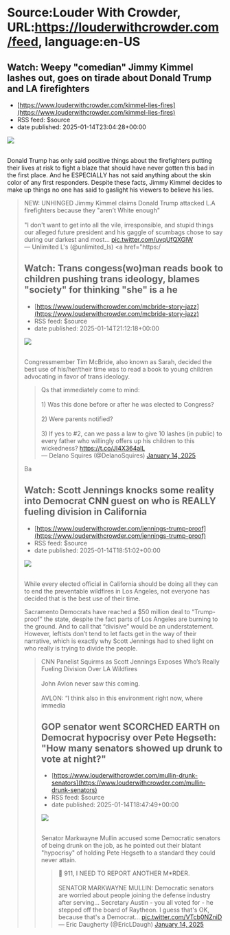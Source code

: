 # Source:Louder With Crowder, URL:https://louderwithcrowder.com/feed, language:en-US

## Watch: Weepy "comedian" Jimmy Kimmel lashes out, goes on tirade about Donald Trump and LA firefighters
 - [https://www.louderwithcrowder.com/kimmel-lies-fires](https://www.louderwithcrowder.com/kimmel-lies-fires)
 - RSS feed: $source
 - date published: 2025-01-14T23:04:28+00:00

<img src="https://www.louderwithcrowder.com/media-library/image.jpg?id=55595883&width=1200&height=800&coordinates=26%2C0%2C26%2C0"/><br/><br/><p>Donald Trump has only said positive things about the firefighters putting their lives at risk to fight a blaze that should have never gotten this bad in the first place. And he ESPECIALLY has not said anything about the skin color of any first responders. Despite these facts, Jimmy Kimmel decides to make up things no one has said to gaslight his viewers to believe his lies.</p><div class="rm-embed embed-media"><blockquote class="twitter-tweet">NEW: UNHINGED Jimmy Kimmel claims Donald Trump attacked L.A firefighters because they "aren’t White enough"<br/><br/>"I don't want to get into all the vile, irresponsible, and stupid things our alleged future president and his gaggle of scumbags chose to say during our darkest and most… <a href="https://t.co/uvqUfQXGlW">pic.twitter.com/uvqUfQXGlW</a><br/>— Unlimited L's (@unlimited_ls) <a href="https:/

## Watch: Trans congess(wo)man reads book to children pushing trans ideology, blames "society" for thinking "she" is a he
 - [https://www.louderwithcrowder.com/mcbride-story-jazz](https://www.louderwithcrowder.com/mcbride-story-jazz)
 - RSS feed: $source
 - date published: 2025-01-14T21:12:18+00:00

<img src="https://www.louderwithcrowder.com/media-library/image.png?id=55594556&width=1200&height=800&coordinates=148%2C0%2C148%2C0"/><br/><br/><p>Congressmember Tim McBride, also known as Sarah, decided the best use of his/her/their time was to read a book to young children advocating in favor of trans ideology.</p><div class="rm-embed embed-media"><blockquote class="twitter-tweet">Qs that immediately come to mind: <br/><br/>1) Was this done before or after he was elected to Congress?<br/><br/>2) Were parents notified?<br/><br/> 3) If yes to #2, can we pass a law to give 10 lashes (in public) to every father who willingly offers up his children to this wickedness? <a href="https://t.co/JI4X364alL">https://t.co/JI4X364alL</a><br/>— Delano Squires (@DelanoSquires) <a href="https://twitter.com/DelanoSquires/status/1879023413127524657?ref_src=twsrc%5Etfw">January 14, 2025</a></blockquote> <script async="" charset="utf-8" src="https://platform.twitter.com/widgets.js"></script></div><p>Ba

## Watch: Scott Jennings knocks some reality into Democrat CNN guest on who is REALLY fueling division in California
 - [https://www.louderwithcrowder.com/jennings-trump-proof](https://www.louderwithcrowder.com/jennings-trump-proof)
 - RSS feed: $source
 - date published: 2025-01-14T18:51:02+00:00

<img src="https://www.louderwithcrowder.com/media-library/image.png?id=55593004&width=1200&height=800&coordinates=100%2C0%2C100%2C0"/><br/><br/><p>While every elected official in California should be doing all they can to end the preventable wildfires in Los Angeles, not everyone has decided that is the best use of their time. </p><p>Sacramento Democrats have reached a $50 million deal to “Trump-proof” the state, despite the fact parts of Los Angeles are burning to the ground. And to call that “divisive” would be an understatement. However, leftists don’t tend to let facts get in the way of their narrative, which is exactly why Scott Jennings had to shed light on who really is trying to divide the people.</p><div class="rm-embed embed-media"><blockquote class="twitter-tweet">CNN Panelist Squirms as Scott Jennings Exposes Who’s Really Fueling Division Over LA Wildfires<br/><br/>John Avlon never saw this coming.<br/><br/>AVLON: “I think also in this environment right now, where immedia

## GOP senator went SCORCHED EARTH on Democrat hypocrisy over Pete Hegseth: "How many senators showed up drunk to vote at night?"
 - [https://www.louderwithcrowder.com/mullin-drunk-senators](https://www.louderwithcrowder.com/mullin-drunk-senators)
 - RSS feed: $source
 - date published: 2025-01-14T18:47:49+00:00

<img src="https://www.louderwithcrowder.com/media-library/image.png?id=55593020&width=1200&height=600&coordinates=0%2C33%2C0%2C33"/><br/><br/><p>Senator Markwayne Mullin accused some Democratic senators of being drunk on the job, as he pointed out their blatant "hypocrisy" of holding Pete Hegseth to a standard they could never attain.</p><div class="rm-embed embed-media"><blockquote class="twitter-tweet">🚨 911, I NEED TO REPORT ANOTHER M*RDER.<br/><br/>SENATOR MARKWAYNE MULLIN: Democratic senators are worried about people joining the defense industry after serving... Secretary Austin - you all voted for - he stepped off the board of Raytheon. I guess that's OK, because that's a Democrat… <a href="https://t.co/VTcb0NZniD">pic.twitter.com/VTcb0NZniD</a><br/>— Eric Daugherty (@EricLDaugh) <a href="https://twitter.com/EricLDaugh/status/1879223225520927047?ref_src=twsrc%5Etfw">January 14, 2025</a></blockquote> <script async="" charset="utf-8" src="https://platform.twitter.com/widgets.js">

## "You're mean": Enjoy these Democrat senators turning Pete Hegseth's confirmation hearing into a TOTAL clown show
 - [https://www.louderwithcrowder.com/hegseth-gillibrand-military](https://www.louderwithcrowder.com/hegseth-gillibrand-military)
 - RSS feed: $source
 - date published: 2025-01-14T16:57:27+00:00

<img src="https://www.louderwithcrowder.com/media-library/image.png?id=55590780&width=1200&height=800&coordinates=268%2C0%2C268%2C0"/><br/><br/><p>Someone should really inform the Dems that being the most obnoxious person in the room does not automatically make you the winner in an argument. </p><p>Democracy Senator Kirsten Gillibrand went on an insufferable rant at Pete Hegseth over comments he made about women serving in the military. And even if she had a point to make, which she did not, the fact that she refuses to act rationally takes away from anything she’s saying.</p><div class="rm-embed embed-media"><blockquote class="twitter-tweet">Senator Gillibrand is having a complete MELTDOWN over Pete Hegseth right now. <a href="https://t.co/bEKSzWMBQB">pic.twitter.com/bEKSzWMBQB</a><br/>— Townhall.com (@townhallcom) <a href="https://twitter.com/townhallcom/status/1879198227976892814?ref_src=twsrc%5Etfw">January 14, 2025</a></blockquote> <script async="" charset="utf-8" src="https://p

## Carrie Underwood beams with patriotism in response to her haters about performing at Trump's inauguration
 - [https://www.louderwithcrowder.com/carrie-underwood-trump-inauguration](https://www.louderwithcrowder.com/carrie-underwood-trump-inauguration)
 - RSS feed: $source
 - date published: 2025-01-14T13:35:13+00:00

<img src="https://www.louderwithcrowder.com/media-library/image.jpg?id=55586323&width=1200&height=600&coordinates=0%2C40%2C0%2C41"/><br/><br/><p>The inauguration of Donald J. Trump is next Monday, and some of the performers at various inaugural events have started to be named. There were a lot of the usual suspects like <a data-linked-post="2666139244" href="https://www.louderwithcrowder.com/dolly-parton-kid-rock" target="_blank">Kid Rock</a> and <a data-linked-post="2662301567" href="https://www.louderwithcrowder.com/jason-aldean-itunes" target="_blank">Jason Aldean</a>, though hearing the Rascal Flats will be playing makes me wonder if it's too late to vote for Kamala. One surprising name was Carrie Underwood, who will perform America the Beautiful before Trump takes the oath.</p><div class="rm-embed embed-media"><blockquote class="twitter-tweet">NEWS:<a href="https://twitter.com/carrieunderwood?ref_src=twsrc%5Etfw">@carrieunderwood</a> performing at Donald Trump’s inauguration <a 

## Biden and Kamala team up for one last derptastic appearance, brag about how little they're giving LA wildfire victims
 - [https://www.louderwithcrowder.com/biden-kamala-la-wildfires](https://www.louderwithcrowder.com/biden-kamala-la-wildfires)
 - RSS feed: $source
 - date published: 2025-01-14T12:46:21+00:00

<img src="https://www.louderwithcrowder.com/media-library/image.png?id=55584183&width=1200&height=800&coordinates=100%2C0%2C100%2C0"/><br/><br/><p>Once more, with feeling! Joe Biden and KamaLOLa Harris teamed up for one last performance together. Six days from now, our long national nightmare will be over. Not even a good nightmare, like with Freddie Kruger. More like the nightmare where you wake up in high school algebra without any pants. This is not to be confused with the living nightmare of White House aides when they needed to clean the surprise in Biden's pants. Where was I going with this?</p><p>Oh yeah, Joe and Kamala pretending they don't hate each other long enough to brief everyone on the Los Angeles wildfire recovery efforts. I'll be honest. I won't miss the policies, dishonesty, or national embarrassment. Part of me will miss the content, like whenever <a href="https://www.louderwithcrowder.com/kamala-harris-essence-festival" target="_blank">Kamala Harris tosses the sal

